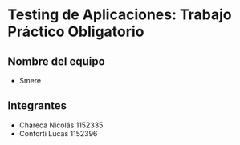 # Testing de Aplicaciones: Trabajo Práctico Obligatorio

## Nombre del equipo
- Smere

## Integrantes
- Chareca Nicolás 1152335
- Conforti Lucas 1152396